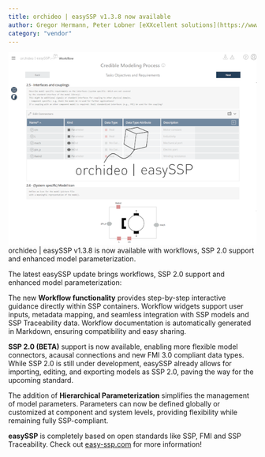 ```yaml
---
title: orchideo | easySSP v1.3.8 now available
author: Gregor Hermann, Peter Lobner [eXXcellent solutions](https://www.exxcellent.de/)
category: "vendor"
---
```

![alt text](easySSP-logo.png 'orchideo | easySSP v1.3.8')
orchideo | easySSP v1.3.8 is now available with workflows, SSP 2.0 support and enhanced model parameterization.

The latest easySSP update brings workflows, SSP 2.0 support and enhanced model parameterization:

The new **Workflow functionality** provides step-by-step interactive guidance directly within SSP containers. Workflow widgets support user inputs, metadata mapping, and seamless integration with SSP models and SSP Traceability data. Workflow documentation is automatically generated in Markdown, ensuring compatibility and easy sharing.

**SSP 2.0 (BETA)** support is now available, enabling more flexible model connectors, acausal connections and new FMI 3.0 compliant data types. While SSP 2.0 is still under development, easySSP already allows for importing, editing, and exporting models as SSP 2.0, paving the way for the upcoming standard.

The addition of **Hierarchical Parameterization** simplifies the management of model parameters. Parameters can now be defined globally or customized at component and system levels, providing flexibility while remaining fully SSP-compliant.

**easySSP** is completely based on open standards like SSP, FMI and SSP Traceability. Check out [easy-ssp.com](https://easy-ssp.com) for more information!
